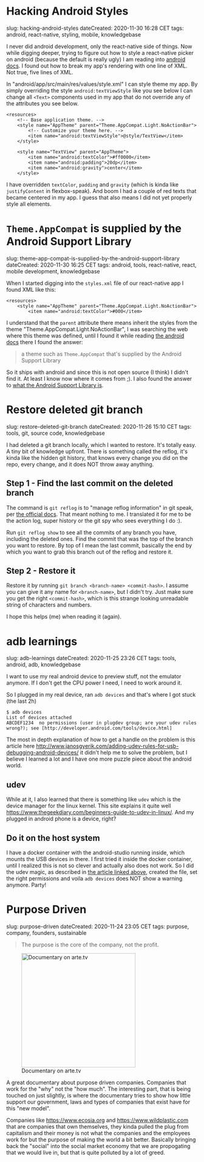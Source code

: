# Hacking Android Styles
slug: hacking-android-styles
dateCreated: 2020-11-30 16:28 CET
tags: android, react-native, styling, mobile, knowledgebase

I never did android development, only the react-native side of things.
Now while digging deeper, trying to figure out how to style a react-native picker on android (because the default is really ugly)
I am reading into [android docs](https://developer.android.com/). I found out how to break my app's rendering with one line of XML. Not true, five lines of XML.

In "android/app/src/main/res/values/style.xml" I can style theme my app.
By simply overriding the style `android:textViewStyle` like you see below
I can change all `<Text>` components used in my app that do not override any of the attributes you see below.

```
<resources>
    <!-- Base application theme. -->
    <style name="AppTheme" parent="Theme.AppCompat.Light.NoActionBar">
        <!-- Customize your theme here. -->
        <item name="android:textViewStyle">@style/TextView</item>
    </style>

    <style name="TextView" parent="AppTheme">
        <item name="android:textColor">#ff0000</item>
        <item name="android:padding">20dp</item>
        <item name="android:gravity">center</item>
    </style>
```

I have overridden `textColor`, `padding` and `gravity` (which is kinda like `justifyContent` in flexbox-speak).
And boom I had a couple of red texts that became centered in my app. I guess that also means I did not yet 
properly style all elements.

# `Theme.AppCompat` is supplied by the Android Support Library
slug: theme-app-compat-is-supplied-by-the-android-support-library
dateCreated: 2020-11-30 16:25 CET
tags: android, tools, react-native, react, mobile development, knowledgebase

When I started digging into the `styles.xml` file of our react-native app I found XML like this:

```
<resources>
    <style name="AppTheme" parent="Theme.AppCompat.Light.NoActionBar">
        <item name="android:textColor">#000</item>
```

I understand that the `parent` attribute there means inherit the styles from the theme
"Theme.AppCompat.Light.NoActionBar", I was searching the web where this theme was defined, until 
I found it while reading [the android docs](https://developer.android.com/guide/topics/ui/look-and-feel/themes?hl=en)
there I found the answer:

> a theme such as `Theme.AppCompat` that's supplied by the Android Support Library

So it ships with android and since this is not open source (I think) I didn't find it.
At least I know now where it comes from ;).
I also found the answer to [what the Android Support Library is](https://developer.android.com/topic/libraries/support-library/).

# Restore deleted git branch
slug: restore-deleted-git-branch
dateCreated: 2020-11-26 15:10 CET
tags: tools, git, source code, knowledgebase

I had deleted a git branch locally, which I wanted to restore.
It's totally easy. A tiny bit of knowledge upfront. There is something called the reflog, it's kinda
like the hidden git history, that knows every change you did on the repo, every change, and it
does NOT throw away anything.

## Step 1 - Find the last commit on the deleted branch
The command is `git reflog` is to "manage reflog information" in git speak, per [the official docs](https://git-scm.com/docs/git-reflog).
That meant nothing to me. I translated it for me to be the action log, super history or the git spy who sees everything I do :).

Run `git reflog show` to see all the commits of any branch you have, including the deleted ones.
Find the commit that was the top of the branch you want to restore. By top of I mean the last commit, basically the end
by which you want to grab this branch out of the reflog and restore it.

## Step 2 - Restore it
Restore it by running `git branch <branch-name> <commit-hash>`.
I assume you can give it any name for `<branch-name>`, but I didn't try.
Just make sure you get the right `<commit-hash>`, which is this strange looking unreadable string of characters and numbers.

I hope this helps (me) when reading it (again).

# adb learnings
slug: adb-learnings
dateCreated: 2020-11-25 23:26 CET
tags: tools, android, adb, knowledgebase

I want to use my real android device to preview stuff, not the emulator anymore.
If I don't get the CPU power I need, I need to work around it.

So I plugged in my real device, ran `adb devices` and that's where I got stuck (the last 2h)

```
$ adb devices 
List of devices attached
ABCDEF1234	no permissions (user in plugdev group; are your udev rules wrong?); see [http://developer.android.com/tools/device.html]
```

The most in depth explanation of how to get a handle on the problem is this article here http://www.janosgyerik.com/adding-udev-rules-for-usb-debugging-android-devices/
it didn't help me to solve the problem, but I believe I learned a lot and I have one more puzzle piece about the android world.

## udev
While at it, I also learned that there is something like `udev` which is the device manager for the linux kernel.
This site explains it quite well https://www.thegeekdiary.com/beginners-guide-to-udev-in-linux/.
And my plugged in android phone is a device, right?

## Do it on the host system
I have a docker container with the android-studio running inside, which mounts the USB devices in there.
I first tried it inside the docker container, until I realized this is not so clever and actually also does not work.
So I did the udev magic, as described in [the article linked above][1], created the file, set the right permissions
and voila `adb devices` does NOT show a warning anymore. Party! 

[1]: http://www.janosgyerik.com/adding-udev-rules-for-usb-debugging-android-devices/

# Purpose Driven
slug: purpose-driven
dateCreated: 2020-11-24 23:05 CET
tags: purpose, company, founders, sustainable

> The purpose is the core of the company, not the profit.

<figure>
    <img src="../purpose-driven.jpeg" alt="Documentary on arte.tv" height="300" class="sizeup-onhover-image scale2 origin-left-center" />
    <figcaption>Documentary on arte.tv</figcaption>
</figure>

A great documentary about purpose driven companies. Companies that work for the "why" not the "how much".
The interesting part, that is being touched on just slightly, is where the documentary tries to show how
little support our government, laws and types of companies that exist have for this "new model".

Companies like https://www.ecosia.org and https://www.wildplastic.com that are companies that
own themselves, they kinda pulled the plug from capitalism and their money is not what the companies
and the employees work for but the purpose of making the world a bit better.
Basically bringing back the "social" into the social market economy that we are propogating that we would live in,
but that is quite polluted by a lot of greed.
